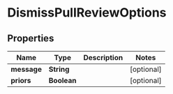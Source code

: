 
# DismissPullReviewOptions

## Properties
Name | Type | Description | Notes
------------ | ------------- | ------------- | -------------
**message** | **String** |  |  [optional]
**priors** | **Boolean** |  |  [optional]




